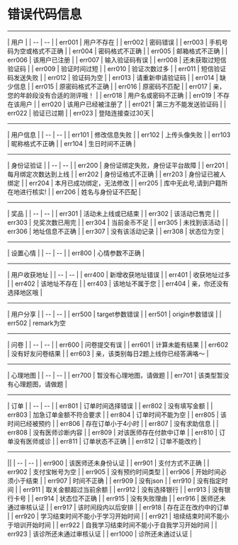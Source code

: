 # 错误代码信息

----

| 用户 |
| -- | -- |
| err001 | 用户不存在 |
| err002 | 密码错误 |
| err003 | 手机号码为空或格式不正确 |
| err004 | 密码格式不正确 |
| err005 | 邮箱格式不正确 |
| err006 | 该用户已注册 |
| err007 | 输入验证码有误 |
| err008 | 还未获取过短信验证码 |
| err009 | 验证时间过短 |
| err010 | 验证次数过多 |
| err011 | 短信验证码发送失败 |
| err012 | 验证码为空 |
| err013 | 请重新申请验证码 |
| err014 | 缺少信息 |
| err015 | 原密码格式不正确 |
| err016 | 原密码不匹配 |
| err017 | 亲，您的年龄段没有合适的测评哦！ |
| err018 | 用户名或密码不正确 |
| err019 | 不存在该用户 |
| err020 | 该用户已经被注册了 |
| err021 | 第三方不能发送验证码 |
| err022 | 验证已过期 |
| err023 | 登陆连接查过30天 |

----

| 用户信息 |
| -- | -- |
| err101 | 修改信息失败 |
| err102 | 上传头像失败 |
| err103 | 昵称格式不正确 |
| err104 | 生日时间不正确 |

---

| 身份证验证 |
| -- | -- |
| err200 | 身份证绑定失败，身份证平台故障 |
| err201 | 每月绑定次数达到上线 |
| err202 | 身份证格式不正确 |
| err203 | 身份证已被人绑定 |
| err204 | 本月已成功绑定，无法修改 |
| err205 | 库中无此号,请到户籍所在地进行核实! |
| err206 | 姓名与身份证不匹配 |

---

| 奖品 |
| -- | -- |
| err301 | 活动未上线或已结束 |
| err302 | 该活动已售完 |
| err303 | 兑奖次数已用完 |
| err304 | 当前金币不足 |
| err305 | 未找到该活动 |
| err306 | 地址信息不正确 |
| err307 | 没有该活动记录 |
| err308 | 状态位为空 |

---

| 设置心情 |
| -- | -- |
| err800 | 心情参数不正确 |

---

| 用户收获地址 |
| -- | -- |
| err400 | 新增收获地址错误 |
| err401 | 收获地址过多 |
| err402 | 该地址不存在 |
| err403 | 该地址不属于您 |
| err404 | 亲，你还没有选择地区哦 |

---

| 用户分享 |
| -- | -- |
| err500 | target参数错误 |
| err501 | origin参数错误 |
| err502 | remark为空

---

| 问卷 |
| -- | -- |
| err600 | 问卷提交有误 |
| err601 | 计算未能有结果 |
| err602 | 没有好友问卷结果 |
| err603 | 亲，该类别每日2题上线你已经答满咯～ |

---

| 心理地图 |
| -- | -- |
| err700 | 暂没有心理地图，请做题 |
| err701 | 该类型暂没有心理题图，请做题 |

---

| 订单 |
| -- | -- |
| err801 | 订单时间选择错误 |
| err802 | 没有填写金额 |
| err803 | 加急订单金额不符合要求 |
| err804 | 订单时间不能为空 |
| err805 | 该时间已经被预约 |
| err806 | 存在订单小于4小时 |
| err807 | 没有求助信息 |
| err808 | 没有医师诊断内容 |
| err809 | 对该医师存在付款中订单 |
| err810 | 订单没有医师或诊 |
| err811 | 订单状态不正确 |
| err812 | 订单不能改约 |

---

||
| -- | -- |
| err900 | 该医师还未身份认证 |
| err901 | 支付方式不正确 |
| err902 | 支付宝帐号为空 |
| err905 | 没有预约时间类型 |
| err906 | 开始时间必须小于结束 |
| err907 | 时间不正确 |
| err909 | 没有json |
| err910 | 没有指定时间 |
| err911 | 取关金额超过当前余额 |
| err912 | 没有选择银行 |
| err913 | 没有银行卡号 |
| err914 | 状态位不正确 |
| err915 | 没有失败理由 |
| err916 | 医师还未通过审核认证 |
| err917 | 该时间段内以后安排 |
| err918 | 存在正在改约中的订单 |
| err920 | 学习结束时间不能小于学习开始时间 |
| err921 | 培续结束时间不能小于培训开始时间 |
| err922 | 自我学习结束时间不能小于自我学习开始时间 |
| err923 | 该诊所还未通过审核认证 |
| err1000 | 诊所还未通过认证 |

